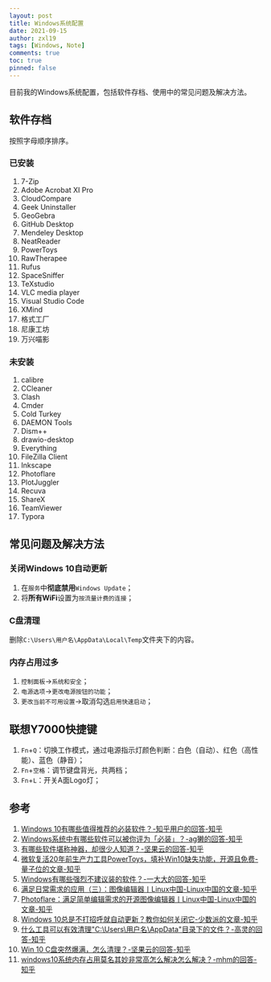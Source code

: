 ```yaml
---
layout: post
title: Windows系统配置
date: 2021-09-15
author: zxl19
tags: [Windows, Note]
comments: true
toc: true
pinned: false
---
```


目前我的Windows系统配置，包括软件存档、使用中的常见问题及解决方法。

<!-- more -->

## 软件存档

按照字母顺序排序。

### 已安装

1. 7-Zip
2. Adobe Acrobat XI Pro
3. CloudCompare
4. Geek Uninstaller
5. GeoGebra
6. GitHub Desktop
7. Mendeley Desktop
8. NeatReader
9. PowerToys
10. RawTherapee
11. Rufus
12. SpaceSniffer
13. TeXstudio
14. VLC media player
15. Visual Studio Code
16. XMind
17. 格式工厂
18. 尼康工坊
19. 万兴喵影

### 未安装

1. calibre
2. CCleaner
3. Clash
4. Cmder
5. Cold Turkey
6. DAEMON Tools
7. Dism++
8. drawio-desktop
9. Everything
10. FileZilla Client
11. Inkscape
12. Photoflare
13. PlotJuggler
14. Recuva
15. ShareX
16. TeamViewer
17. Typora

## 常见问题及解决方法

### 关闭Windows 10自动更新

1. 在`服务`中**彻底禁用**`Windows Update`；
2. 将**所有WiFi**设置为`按流量计费的连接`；

### C盘清理

删除`C:\Users\用户名\AppData\Local\Temp`文件夹下的内容。

### 内存占用过多

1. `控制面板`->`系统和安全`；
2. `电源选项`->`更改电源按钮的功能`；
3. `更改当前不可用设置`->取消勾选`启用快速启动`；

## 联想Y7000快捷键

1. `Fn`+`Q`：切换工作模式，通过电源指示灯颜色判断：白色（自动）、红色（高性能）、蓝色（静音）；
2. `Fn`+`空格`：调节键盘背光，共两档；
3. `Fn`+`L`：开关A面Logo灯；

## 参考

1. [Windows 10有哪些值得推荐的必装软件？-知乎用户的回答-知乎](https://www.zhihu.com/question/35088093/answer/750779336)
2. [Windows系统中有哪些软件可以被你评为「必装」？-ag獭的回答-知乎](https://www.zhihu.com/question/21287237/answer/983612572)
3. [有哪些软件堪称神器，却很少人知道？-坚果云的回答-知乎](https://www.zhihu.com/question/327826314/answer/1497578134)
4. [微软复活20年前生产力工具PowerToys，填补Win10缺失功能，开源且免费-量子位的文章-知乎](https://zhuanlan.zhihu.com/p/166292161)
5. [Windows有哪些强烈不建议装的软件？-一大大的回答-知乎](https://www.zhihu.com/question/392313958/answer/1199936945)
6. [满足日常需求的应用（三）：图像编辑器丨Linux中国-Linux中国的文章-知乎](https://zhuanlan.zhihu.com/p/407938013)
7. [Photoflare：满足简单编辑需求的开源图像编辑器丨Linux中国-Linux中国的文章-知乎](https://zhuanlan.zhihu.com/p/193158124)
8. [Windows 10总是不打招呼就自动更新？教你如何关闭它-少数派的文章-知乎](https://zhuanlan.zhihu.com/p/35590496)
9. [什么工具可以有效清理"C:\Users\用户名\AppData"目录下的文件？-高灵的回答-知乎](https://www.zhihu.com/question/38011537/answer/296426969)
10. [Win 10 C盘突然爆满，怎么清理？-坚果云的回答-知乎](https://www.zhihu.com/question/53591010/answer/1115174873)
11. [windows10系统内存占用莫名其妙非常高怎么解决怎么解决？-mhm的回答-知乎](https://www.zhihu.com/question/359072911/answer/924065793)
